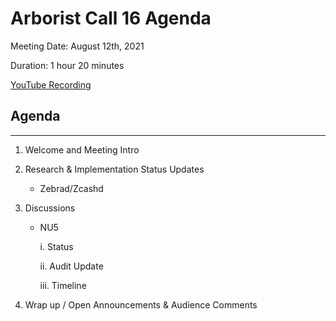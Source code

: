 # Arborist Call 16 Agenda

Meeting Date: August 12th, 2021

Duration: 1 hour 20 minutes

[YouTube Recording](https://youtu.be/QkCbo7Bk8wo)

## Agenda
___

1. Welcome and Meeting Intro 
2. Research & Implementation Status Updates

    - Zebrad/Zcashd
   

3. Discussions

   + NU5
   
     i. Status 

     ii. Audit Update 

     iii. Timeline

4. Wrap up / Open Announcements & Audience Comments